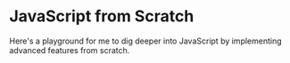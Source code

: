 # JavaScript from Scratch

Here's a playground for me to dig deeper into JavaScript by implementing advanced features from scratch.
